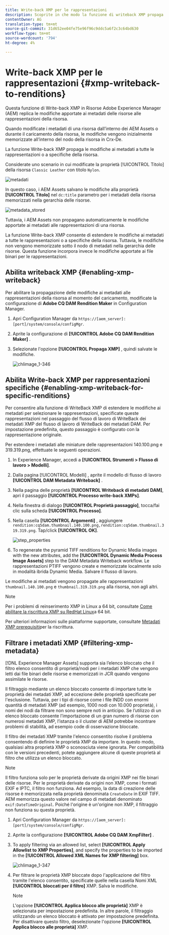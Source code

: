 ```yaml
---
title: Write-back XMP per le rappresentazioni
description: Scoprite in che modo la funzione di writeback XMP propaga le modifiche dei metadati per una risorsa a tutte le rappresentazioni o a specifiche della risorsa.
contentOwner: AG
translation-type: tm+mt
source-git-commit: 31d652ee04fe75e96f96c9ddc5a6f2c3c64bd630
workflow-type: tm+mt
source-wordcount: '794'
ht-degree: 4%

---
```



# Write-back XMP per le rappresentazioni {#xmp-writeback-to-renditions}

Questa funzione di Write-back XMP in Risorse  Adobe Experience Manager (AEM) replica le modifiche apportate ai metadati delle risorse alle rappresentazioni della risorsa.

Quando modificate i metadati di una risorsa dall’interno dei AEM Assets o durante il caricamento della risorsa, le modifiche vengono inizialmente memorizzate all’interno del nodo della risorsa in Crx-De.

La funzione Write-back XMP propaga le modifiche ai metadati a tutte le rappresentazioni o a specifiche della risorsa.

Considerate uno scenario in cui modificate la proprietà [!UICONTROL Titolo] della risorsa `Classic Leather` con titolo `Nylon`.

![metadati](assets/metadata.png)

In questo caso, i AEM Assets salvano le modifiche alla proprietà **[!UICONTROL Titolo]** nel `dc:title` parametro per i metadati della risorsa memorizzati nella gerarchia delle risorse.

![metadata_stored](assets/metadata_stored.png)

Tuttavia, i AEM Assets non propagano automaticamente le modifiche apportate ai metadati alle rappresentazioni di una risorsa.

La funzione Write-back XMP consente di estendere le modifiche ai metadati a tutte le rappresentazioni o a specifiche della risorsa. Tuttavia, le modifiche non vengono memorizzate sotto il nodo di metadati nella gerarchia delle risorse. Questa funzione incorpora invece le modifiche apportate ai file binari per le rappresentazioni.

## Abilita writeback XMP {#enabling-xmp-writeback}

Per abilitare la propagazione delle modifiche ai metadati alle rappresentazioni della risorsa al momento del caricamento, modificate la configurazione di **Adobe CQ DAM Rendition Maker** in Configuration Manager.

1. Apri Configuration Manager da `https://[aem_server]:[port]/system/console/configMgr`.
1. Aprite la configurazione di **[!UICONTROL Adobe CQ DAM Rendition Maker]** .
1. Selezionate l&#39;opzione **[!UICONTROL Propaga XMP]** , quindi salvate le modifiche.

   ![chlimage_1-346](assets/chlimage_1-346.png)

## Abilita Write-back XMP per rappresentazioni specifiche {#enabling-xmp-writeback-for-specific-renditions}

Per consentire alla funzione di WriteBack XMP di estendere le modifiche ai metadati per selezionare le rappresentazioni, specificate queste rappresentazioni nel passaggio del flusso di lavoro di WriteBack dei metadati XMP del flusso di lavoro di WriteBack dei metadati DAM. Per impostazione predefinita, questo passaggio è configurato con la rappresentazione originale.

Per estendere i metadati alle miniature delle rappresentazioni 140.100.png e 319.319.png, effettuate le seguenti operazioni.

1. In  Experience Manager, accedi a **[!UICONTROL Strumenti > Flusso di lavoro > Modelli]**.
1. Dalla pagina [!UICONTROL Modelli] , aprite il modello di flusso di lavoro **[!UICONTROL DAM Metadata Writeback]** .
1. Nella pagina delle proprietà **[!UICONTROL Writeback di metadati DAM]**, apri il passaggio **[!UICONTROL Processo write-back XMPs]**.
1. Nella finestra di dialogo **[!UICONTROL Proprietà passaggio]**, tocca/fai clic sulla scheda **[!UICONTROL Processo]**.
1. Nella casella **[!UICONTROL Argomenti]** , aggiungere `rendition:cq5dam.thumbnail.140.100.png,rendition:cq5dam.thumbnail.319.319.png`. Tap/click **[!UICONTROL OK]**.

   ![step_properties](assets/step_properties.png)

1. To regenerate the pyramid TIFF renditions for Dynamic Media images with the new attributes, add the **[!UICONTROL Dynamic Media Process Image Assets]** step to the DAM Metadata Writeback workflow.
Le rappresentazioni PTIFF vengono create e memorizzate localmente solo in modalità ibrida Dynamic Media. Salvare il flusso di lavoro.

Le modifiche ai metadati vengono propagate alle rappresentazioni `thumbnail.140.100.png` e `thumbnail.319.319.png` alla risorsa, non agli altri.

>[!NOTE]
>
>Per i problemi di reinserimento XMP in Linux a 64 bit, consultate [Come abilitare la riscrittura XMP su RedHat Linux](https://helpx.adobe.com/experience-manager/kb/enable-xmp-write-back-64-bit-redhat.html)a 64 bit.
>
>Per ulteriori informazioni sulle piattaforme supportate, consultate [Metadati XMP prerequisiti](/help/sites-deploying/technical-requirements.md#requirements-for-aem-assets-xmp-metadata-write-back)per la riscrittura.

## Filtrare i metadati XMP {#filtering-xmp-metadata}

[!DNL Experience Manager Assets] supporta sia l’elenco bloccato che il filtro elenco consentito di proprietà/nodi per i metadati XMP che vengono letti dai file binari delle risorse e memorizzati in JCR quando vengono assimilate le risorse.

Il filtraggio mediante un elenco bloccato consente di importare tutte le proprietà dei metadati XMP, ad eccezione delle proprietà specificate per l&#39;esclusione. Tuttavia, per i tipi di risorse come i file INDD con enormi quantità di metadati XMP (ad esempio, 1000 nodi con 10.000 proprietà), i nomi dei nodi da filtrare non sono sempre noti in anticipo. Se l’utilizzo di un elenco bloccato consente l’importazione di un gran numero di risorse con numerosi metadati XMP, l’istanza o il cluster di AEM potrebbe incontrare problemi di stabilità, ad esempio code di osservazione bloccate.

Il filtro dei metadati XMP tramite l&#39;elenco consentito risolve il problema consentendo di definire le proprietà XMP da importare. In questo modo, qualsiasi altra proprietà XMP o sconosciuta viene ignorata. Per compatibilità con le versioni precedenti, potete aggiungere alcune di queste proprietà al filtro che utilizza un elenco bloccato.

>[!NOTE]
>
>Il filtro funziona solo per le proprietà derivate da origini XMP nei file binari delle risorse. Per le proprietà derivate da origini non XMP, come i formati EXIF e IPTC, il filtro non funziona. Ad esempio, la data di creazione delle risorse è memorizzata nella proprietà denominata `CreateDate` in EXIF TIFF. AEM memorizza questo valore nel campo di metadati denominato `exif:DateTimeOriginal`. Poiché l&#39;origine è un&#39;origine non XMP, il filtraggio non funziona su questa proprietà.

1. Apri Configuration Manager da `https://[aem_server]:[port]/system/console/configMgr`.
1. Aprite la configurazione **[!UICONTROL Adobe CQ DAM XmpFilter]** .
1. To apply filtering via an allowed list, select **[!UICONTROL Apply Allowlist to XMP Properties]**, and specify the properties to be imported in the **[!UICONTROL Allowed XML Names for XMP filtering]** box.

   ![chlimage_1-347](assets/chlimage_1-347.png)

1. Per filtrare le proprietà XMP bloccate dopo l&#39;applicazione del filtro tramite l&#39;elenco consentito, specificate quelle nella casella Nomi XML **[!UICONTROL bloccati per il filtro]** XMP. Salva le modifiche.

   >[!NOTE]
   >
   >L&#39;opzione **[!UICONTROL Applica blocco alle proprietà]** XMP è selezionata per impostazione predefinita. In altre parole, il filtraggio utilizzando un elenco bloccato è attivato per impostazione predefinita. Per disattivare questo filtro, deselezionate l&#39;opzione **[!UICONTROL Applica blocco alle proprietà]** XMP.
